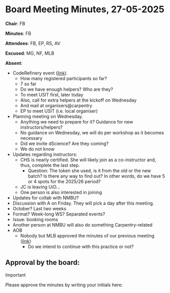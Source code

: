 # Board Meeting Minutes, 27-05-2025

**Chair**: FB

**Minutes**: FB

**Attendees**: FB, EP, RS, AV

**Excused**: MG, NF, MLB

**Absent**:

* CodeRefinery event ([link](https://www.ub.uio.no/english/courses-events/courses/coderefinery/time-and-place/2025-09-9-coderefineryWorkshop.html)).
  * How many registered participants so far?
   * 7 so far
  * Do we have enough helpers? Who are they?
   * To meet USIT first, later today
   * Also, call for extra helpers at the kickoff on Wednesday
   * And mail at organisers@carpentry 
  * EP to meet USIT (i.e. local organiser)
* Planning meeting on Wednesday.
  * Anything we need to prepare for it? Guidance for new instructors/helpers?
   * No guidance on Wednesday, we will do per workshop as it becomes necessary
  * Did we invite dScience? Are they coming?
   * We do not know
* Updates regarding instructors:
  * CHS is nearly certified. She will likely join as a co-instructor and, thus, complete the last step.
    * Question: The token she used, is it from the old or the new batch? Is there any way to find out? In other words, do we have 5 or 4 spots for the 2025/26 period?
  * JC is leaving UiO...
  * One person is also interested in joining
* Updates for collab with NMBU?
 * Discussion with A on Friday. They will pick a day after this meeting.
  * October? Last two weeks
  * Format? Week-long WS? Separated events?
  * Issue: booking rooms
 * Another person at NMBU will also do something Carpentry-related 
* AOB
  * Nobody but MLB approved the minutes of our previous meeting ([link](https://github.com/uio-carpentry/organisational/blob/master/meetings/250527_board_meeting.md?plain=1))
    * Do we intend to continue with this practice or not? 

## Approval by the board:
>[!Important]
>Please approve the minutes by writing your initials here:
>
